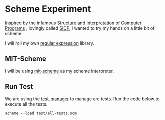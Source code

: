 Scheme Experiment
=================

Inspired by the infamous
[Structure and Interpretation of Computer Programs][1]
, lovingly called [SICP][2], I wanted to try my hands on a little bit
of scheme.

I will roll my own [regular expression][4] library.

MIT-Scheme
----------

I will be using [mit-scheme][3] as my scheme interpreter.

Run Test
--------

We are using the [test-manager][5] to manage are tests. Run the code below to 
execute all the tests.

    scheme --load test/all-tests.scm

[1]: http://mitpress.mit.edu/sicp/full-text/book/book.html "Online version of SICP"
[2]: http://en.wikipedia.org/wiki/Structure_and_Interpretation_of_Computer_Programs "Wikipedia on SICP"
[3]: http://www.gnu.org/software/mit-scheme/ "Homepage for mit-scheme"
[4]: http://en.wikipedia.org/wiki/Regular_expression "Wikipedia on regular expressions"
[5]: http://web.mit.edu/~axch/www/test_manager.html "Test-manager homepage"